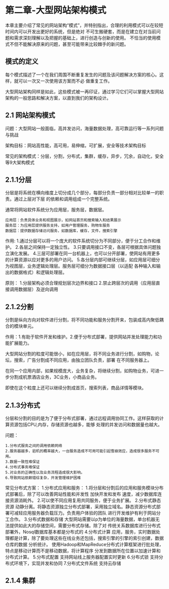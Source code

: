 # 第二章-大型网站架构模式

本章主要介绍了常见的网站架构“模式”，并特别指出，合理的利用模式可以在较短时间内可以开发出更好的系统，但是绝对
不可生搬硬套，而是在建立在对当前问题和需求深刻理解以及把握的基础上，进行创造与创新的使用。
不恰当的使用模式不但不能解决原来的问题，甚至可能带来比较棘手的新问题。

## 模式的定义

每个模式描述了一个在我们周围不断重复发生的问题及该问题解决方案的核心。这样，就可以一次又一次使用该方案而不必
做重复工作。

大型网站架构同样是如此，这些模式被一再印证，通过学习它们可以掌握大型网站架构的一般思路和解决方案，以直到我们的架构设计。

## 2.1 网站架构模式

问题：大型网站一般面临，高并发访问，海量数据处理，高可靠运行等一系列问题与挑战

架构目标：网站高性能，高可用，易伸缩，可扩展，安全等技术架构目标

常见的架构模式：分层，分割，分布式，集群，缓存，异步，冗余，自动化，安全等9大架构模式

## 2.1.1分层

分层是将系统在横向维度上切分成几个部分，每部分负责一部分相对比较单一的职责。通过上层对下层
的依赖和调用组成一个完整系统。

通常将网站软件系统分为应用层，服务层，数据层。

	应用层：负责具体业务和视图展示，如网站首页和搜索输入和结果展示
	服务层：为应用层提供服务支持，如用户管理服务，购物车服务
	数据层：提供数据存储访问服务，如数据库，缓存，文件，搜索引擎
	
作用:
	1.通过分层可以将一个庞大的软件系统切分为不同部分，便于分工合作和维护。
	2.各层之间保持一定独立性。
	3.只要调用接口不变，各层可根据具体问题独立演化发展。
	4.三层可部署在同一台机器上，也可以分开部署，使网站有用更多的计算资源以应对更多的用户访问。
	5.各分层内部可继续分层，如应用层可细分为视图层，业务逻辑处理层。服务层可细分为数据接口层（以适配
	各种输入和输出的数据格式）和逻辑处理层。
	
原则：
	1.分层架构必须合理规划层次边界和接口
	2.禁止跨层次的调用（应用层直接调用数据层）及逆向调用
	
## 2.1.2分割

分割是纵向方向对软件进行分割，将不同功能和服务分割开来，包装成高内聚低耦合的模块单元。

作用：1.有助于软件开发和维护。2.便于分布式部署，提供网站并发处理能力和功能扩展能力。

大型网站分割的粒度可能很小，如在应用层，将不同业务进行分割，如购物，论坛，搜索，广告分割成不同应用，由独立团队负责，部署
在不同服务器上。

在同一个应用内部，如果规模庞大，业务复杂，将继续分割，如购物业务，可进一步分割成机票酒店业务，3C业务，小商品业务。

即使在这个粒度上还可以继续分割成首页，搜索列表，商品详情等模块。

## 2.1.3分布式

分层和分割的目的是为了便于分布式部署，通过远程调用协同工作。这样获取的计算资源包括CPU,内存，存储资源也越多，能够
处理的并发访问和数据量也越大。

问题：

	1.分布式服务之间的调用依赖网络
	2.服务器越多，宕机的概率越大，一台服务造成不可用可能引起雪崩效应，造成很多服务不可用。
	3.数据一致性难保证
	4.分布式事务难保证
	5.对业务的正确性以及业务流程造成很大影响。
	6.导致网站依赖错综复杂，开发管理维护困难

常见分布式方案：
	1.分布式应用和服务：
		1.将分层和分割后的应用和服务模块分布式部署后，除了可以改善网站性能和并发性
		加快开发和发布 速度，减少数据库连接资源消耗外。
		2.可以使不同应用复用共同服务，便于业务扩展。
	2.分布式静态资源
	动静分离。将静态资源独立分布式部署，采用独立域名。静态资源分布式部署可减轻应用服务器负载压力。负责用户体验的团队
	进行开发维护有利于网站分工合作。
	3.分布式数据和存储
	大型网站需要以p为单位的海量数据，单台机器无法提供如此大的存储空间，需要分布式存储。除了对
	传统关系数据库进行分布式部署外，Nosql数据库基本都是分布式的
	4.分布式计算
	应用，服务，实时数据处理都是计算，除了要处理这些在线业务还包括，搜索引擎的引擎的索引创建，数据仓库的数据
	分析统计。	使用Hadoop和MapReduce分布式计算框架进行批处理，特点是移动计算而不是移动数据，将计算程序
	分发到数据所在位置以加速计算和分布式计算。
	5.分布式配置
	支持网站线上服务器配置实时更新
	6.分布式锁
	支持分布式环境下，实现并发和协同
	7.分布式文件系统
	支持云存储
	
## 2.1.4 集群

	
	
	











